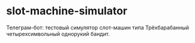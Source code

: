 # slot-machine-simulator
Телеграм-бот: тестовый симулятор слот-машин типа Трёхбарабанный четырехсимвольный однорукий бандит. 

